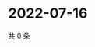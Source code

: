 # 2022-07-16

共 0 条

<!-- BEGIN WEIBO -->
<!-- 最后更新时间 Sat Jul 16 2022 00:25:19 GMT+0800 (China Standard Time) -->

<!-- END WEIBO -->
